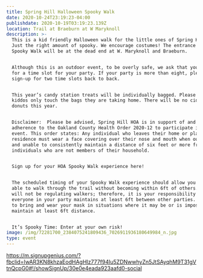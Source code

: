 ```yaml
---
title: Spring Hill Halloween Spooky Walk
date: 2020-10-24T23:19:23-04:00
publishdate: 2020-10-19T03:19:23.139Z
location: Trail at Braeburn at W Maryknoll
description: >-
  This is a kid friendly Halloween walk for the little ones of Spring Hill Sub!
  Just the right amount of spooky. We encourage costumes! The entrance to the
  Spooky Walk will be at the dead end at W. Maryknoll and Braeburn.


  Although this is an outdoor event, to be overly safe, we ask that you sign-up
  for a time slot for your party. If your party is more than eight, please
  sign-up for two time slots back to back.


  This year’s candy station treats will be individually bagged. Please be sure
  kiddos only touch the bags they are taking home. There will be no cider or
  donuts this year.


  Disclaimer:  Please be advised, Spring Hill HOA is in support of and requires
  adherence to the Oakland County Health Order 2020-12 to participate in this
  event. This order states: Any individual who leaves their home or place of
  residence must wear a face covering over their nose and mouth when outdoors
  and unable to consistently maintain a distance of six feet or more from
  individuals who are not members of their household.


  Sign up for your HOA Spooky Walk experience here!


  The scheduled timing of your Spooky Walk experience should allow you to be
  able to walk through the trail without becoming within 6ft of others. The HOA
  will not be regulating walkers; therefore, it is your responsibility to ensure
  everyone in your party maintains at least 6ft between other parties. Be sure
  to bring and wear your mask in situations where it may be or is impossible to
  maintain at least 6ft distance.


  It’s Spooky Time: Enter at your own risk!
image: /img/72281700_2384075241809436_7026911936180649984_n.jpg
type: event
---
```

<https://m.signupgenius.com/?fbclid=IwAR3KN8khzaEodHAgHIz777f94Iu5ZDNwwhyZn5JtSAyqhM9T31gVtnQcpG0#!/showSignUp/30e0e4eada923aafd0-social>
